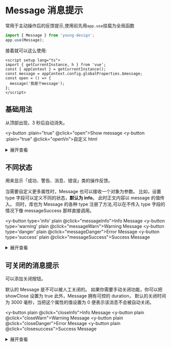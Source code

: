 # Message 消息提示

常用于主动操作后的反馈提示,使用前先用`app.use`挂载为全局函数

```js
import { Message } from 'young-design';
app.use(Message);
```

接着就可以这么使用:

```vue
<script setup lang="ts">
import { getCurrentInstance, h } from 'vue';
const { appContext } = getCurrentInstance();
const message = appContext.config.globalProperties.$message;
const open = () => {
  message('我是个message');
};
</script>
```

## 基础用法

从顶部出现，3 秒后自动消失。

<y-button :plain="true" @click="open">Show message</y-button>
<y-button :plain="true" @click="openVn">自定义 html</y-button>

<details>
<summary>展开查看</summary>

```vue
<template>
  <div>
    <y-button :plain="true" @click="open">Show message</y-button>
    <y-button :plain="true" @click="openVn">VNode</y-button>
  </div>
</template>

<script setup lang="ts">
import { getCurrentInstance } from 'vue';
const { appContext } = getCurrentInstance();
const message = appContext.config.globalProperties.$message;

const open = () => {
  message('我是个message');
};

const openVn = () => {
  message('<strong>This is <i>HTML</i> string</strong>');
};
</script>
```

</details>

## 不同状态

用来显示「成功、警告、消息、错误」类的操作反馈。

当需要自定义更多属性时，Message 也可以接收一个对象为参数。 比如，设置 type 字段可以定义不同的状态，**默认为 info**。 此时正文内容以 message 的值传入。 同时，库也为 Message 的各种 type 注册了方法,可以在不传入 type 字段的情况下像 messageSuccess 那样直接调用。

<y-button type='info' plain @click="messageInfo">Info Message</y-button>
<y-button type='warning' plain @click="messageWarn">Warning Message</y-button>
<y-button type='danger' plain @click="messageDanger">Error Message</y-button>
<y-button type='success' plain @click="messageSuccess">Success Message</y-button>

<details>
<summary>展开查看</summary>

```vue
<template>
  <div>
    <y-button type="info" plain @click="messageInfo">Info Message</y-button>
    <y-button type="warning" plain @click="messageWarn">Warning Message</y-button>
    <y-button type="danger" plain @click="messageDanger">Error Message</y-button>
    <y-button type="success" plain @click="messageSuccess">Success Message</y-button>
  </div>
</template>

<script setup lang="ts">
import { getCurrentInstance } from 'vue';
const { appContext } = getCurrentInstance();
const message = appContext.config.globalProperties.$message;

const messageInfo = () => {
  message('this is a message.');
};
const messageWarn = () => {
  message({
    type: 'warning',
    message: 'Warning, this is a warning message.',
  });
};
const messageDanger = () => {
  message({
    type: 'danger',
    message: '一个危险操作',
  });
};
const messageSuccess = () => {
  message.success('Congrats, this is a success message.');
};
</script>
```

</details>

## 可关闭的消息提示

可以添加关闭按钮。

默认的 Message 是不可以被人工关闭的。 如果你需要手动关闭功能，你可以把 showClose 设置为 true 此外，Message 拥有可控的 duration， 默认的关闭时间为 3000 毫秒，当把这个属性的值设置为 0 便表示该消息不会被自动关闭。

<y-button plain @click="closeInfo">Info Message</y-button>
<y-button plain @click="closeWarn">Warning Message</y-button>
<y-button plain @click="closeDanger">Error Message</y-button>
<y-button plain @click="closesuccess">Success Message</y-button>

<details>
<summary>展开查看</summary>

```vue
<template>
  <div>
    <y-button plain @click="closeInfo">Info Message</y-button>
    <y-button plain @click="closeWarn">Warning Message</y-button>
    <y-button plain @click="closeDanger">Error Message</y-button>
    <y-button plain @click="closesuccess">Success Message</y-button>
  </div>
</template>

<script setup lang="ts">
import { getCurrentInstance } from 'vue';
const { appContext } = getCurrentInstance();
const message = appContext.config.globalProperties.$message;

const closeInfo = () => {
  message({
    showClose: true,
    message: 'This is a message.',
  });
};
const closeWarn = () => {
  message({
    showClose: true,
    message: 'Congrats, this is a success message.',
    type: 'success',
  });
};
const closeDanger = () => {
  message({
    showClose: true,
    message: 'Warning, this is a warning message.',
    type: 'warning',
  });
};
const closesuccess = () => {
  message({
    showClose: true,
    message: 'Oops, this is a error message.',
    type: 'danger',
    duration: 0,
  });
};
</script>
```

</details>

<script setup lang="ts">
import { getCurrentInstance } from "vue";
const { appContext } = getCurrentInstance();
const message = appContext.config.globalProperties.$message

const open = ()=>{
  message("我是个message");
}

const openVn = ()=>{
  message('<strong>This is <i>HTML</i> string</strong>');
}

const messageInfo = () => {
  message.info({
    message: "this is a message.",
  });
};
const messageWarn = () => {
  message({
    type: "warning",
    message: "Warning, this is a warning message.",
  });
};
const messageDanger = () => {
  message.danger({
    message: "一个危险操作",
  });
};
const messageSuccess = () => {
  message({
    type: "success",
    message: 'Congrats, this is a success message.',
  });
};

const closeInfo = () => {
  message({
    showClose: true,
    message: 'This is a message.',
  })
}
const closeWarn = () => {
  message({
    showClose: true,
    message: 'Congrats, this is a success message.',
    type: 'success',
  })
}
const closeDanger = () => {
  message({
    showClose: true,
    message: 'Warning, this is a warning message.',
    type: 'warning',
  })
}
const closesuccess = () => {
  message({
    showClose: true,
    message: 'Oops, this is a error message.',
    type: 'danger',
    duration:0
  })
}
</script>

<style scope>
.y-button{
  margin-right:10px
}
</style>
